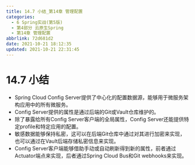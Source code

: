 ```yaml
---
title: 14.7 小结_第14章 管理配置
categories:
  - 6 Spring实战(第5版)
  - 第4部分 云原生Spring
  - 第14章 管理配置
abbrlink: 72d681d2
date: 2021-10-21 18:12:35
updated: 2021-10-21 22:31:45
---
```

# 14.7 小结
- Spring Cloud Config Server提供了中心化的配置数据源，能够用于微服务架构应用中的所有微服务。
- Config Server提供的属性是通过后端的Git或Vault仓库维护的。
- 除了暴露给所有Config Server客户端的全局属性，Config Server还能提供特定profile和特定应用的配置。
- 敏感数据能够保持私密，这可以在后端Git仓库中通过对其进行加密来实现，也可以通过在Vault后端存储私密信息来实现。
- Config Server客户端能够借助手动或自动刷新得到新的属性，前者通过Actuator端点来实现，后者通过Spring Cloud Bus和Git webhooks来实现。
